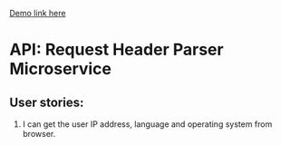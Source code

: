
[Demo link here](https://mdasilva-header.herokuapp.com/)

# API: Request Header Parser Microservice

## User stories:
1. I can get the user IP address, language and operating system from browser.
